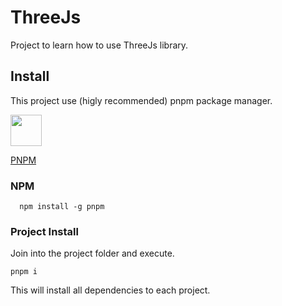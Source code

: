 
# ThreeJs

Project to learn how to use ThreeJs library.

## Install

This project use (higly recommended) pnpm package manager.

<img src="https://pnpm.io/img/pnpm-no-name-with-frame.svg" width="50">

[PNPM](https://pnpm.io/)

### NPM

```
  npm install -g pnpm
```

### Project Install

Join into the project folder and execute.

```
pnpm i 
```

This will install all dependencies to each project.
